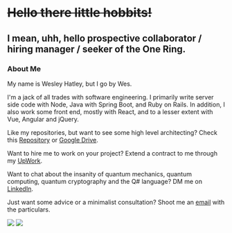 # ~~Hello there little hobbits!~~ 

## I mean, uhh, hello prospective collaborator / hiring manager / seeker of the One Ring.

### About Me

My name is Wesley Hatley, but I go by Wes.

I'm a jack of all trades with software engineering. I primarily write server side code with Node, Java with Spring Boot, and Ruby on Rails. In addition, I also work some front end, mostly with React, and to a lesser extent with Vue, Angular and jQuery.

Like my repositories, but want to see some high level architecting? Check this [Repository](https://github.com/parallelam/ArchitectPortfolio) or [Google Drive](https://drive.google.com/drive/folders/1RwszXnoVjbXo6oje_YAMoC6-HKbxRHim?usp=sharing).

Want to hire me to work on your project? Extend a contract to me through my [UpWork](https://www.upwork.com/fl/weshatley).

Want to chat about the insanity of quantum mechanics, quantum computing, quantum cryptography and the Q# language? DM me on [LinkedIn](https://www.linkedin.com/in/wesley-hatley/).

Just want some advice or a minimalist consultation? Shoot me an [email](mailto:weshatley@gmail.com?subject=[GitHub]) with the particulars.

![](https://github-readme-stats.vercel.app/api?username=parallelam&show_icons=true&count_private=true) ![](https://github-readme-stats.vercel.app/api/top-langs/?username=parallelam&layout=compact)

<!--
**parallelam/parallelam** is a ✨ _special_ ✨ repository because its `README.md` (this file) appears on your GitHub profile.

Here are some ideas to get you started:

- 🔭 I’m currently working on ...
- 🌱 I’m currently learning ...
- 👯 I’m looking to collaborate on ...
- 🤔 I’m looking for help with ...
- 💬 Ask me about ...
- 📫 How to reach me: ...
- 😄 Pronouns: ...
- ⚡ Fun fact: ...
-->
